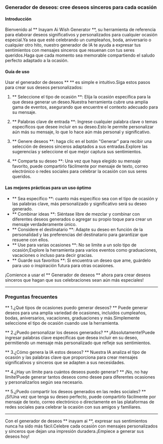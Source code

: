 ### Generador de deseos: cree deseos sinceros para cada ocasión

#### Introducción
Bienvenido al ** Inayam Ai Wish Generator **, su herramienta de referencia para elaborar deseos significativos y personalizados para cualquier ocasión especial.Ya sea que esté celebrando un cumpleaños, boda, aniversario o cualquier otro hito, nuestro generador de IA te ayuda a expresar tus sentimientos con mensajes sinceros que resuenan con tus seres queridos.Haga que cada momento sea memorable compartiendo el saludo perfecto adaptado a la ocasión.

#### Guía de uso
Usar el generador de deseos ** ** es simple e intuitivo.Siga estos pasos para crear sus deseos personalizados:

1. ** Seleccione el tipo de ocasión **: Elija la ocasión específica para la que desea generar un deseo.Nuestra herramienta cubre una amplia gama de eventos, asegurando que encuentre el contexto adecuado para su mensaje.

2. ** Palabras clave de entrada **: Ingrese cualquier palabra clave o temas específicos que desee incluir en su deseo.Esto le permite personalizar aún más su mensaje, lo que lo hace aún más personal y significativo.

3. ** Genere deseos **: haga clic en el botón "Generar" para recibir una selección de deseos sinceros adaptados a sus entradas.Explore las sugerencias y seleccione el que mejor captura sus sentimientos.

4. ** Comparta su deseo **: Una vez que haya elegido su mensaje favorito, puede compartirlo fácilmente por mensaje de texto, correo electrónico o redes sociales para celebrar la ocasión con sus seres queridos.

#### Las mejores prácticas para un uso óptimo
- ** Sea específico **: cuanto más específico sea con el tipo de ocasión y las palabras clave, más personalizado y significativo será su deseo generado.
- ** Combinar ideas **: Siéntase libre de mezclar y combinar con diferentes deseos generados o agregar su propio toque para crear un mensaje verdaderamente único.
- ** Considere el destinatario **: Adapte su deseo en función de la personalidad y las preferencias del destinatario para garantizar que resuene con ellos.
- ** Use para varias ocasiones **: No se limite a un solo tipo de ocasión;Explore la herramienta para varios eventos como graduaciones, vacaciones o incluso para decir gracias.
- ** Guarde sus favoritos **: Si encuentra un deseo que ame, guárdelo para uso o inspiración futura para otras ocasiones.

¡Comience a usar el ** Generador de deseos ** ahora para crear deseos sinceros que hagan que sus celebraciones sean aún más especiales!

---

### Preguntas frecuentes

** 1.¿Qué tipos de ocasiones puedo generar deseos? **
Puede generar deseos para una amplia variedad de ocasiones, incluidos cumpleaños, bodas, aniversarios, vacaciones, graduaciones y más.Simplemente seleccione el tipo de ocasión cuando use la herramienta.

** 2.¿Puedo personalizar los deseos generados? **
¡Absolutamente!Puede ingresar palabras clave específicas que desea incluir en su deseo, permitiendo un mensaje más personalizado que refleje sus sentimientos.

** 3.¿Cómo genera la IA estos deseos? **
Nuestra IA analiza el tipo de ocasión y las palabras clave que proporciona para crear mensajes significativos y sinceros que se adapten a sus necesidades.

** 4.¿Hay un límite para cuántos deseos puedo generar? **
¡No, no hay límite!Puede generar tantos deseos como desee para diferentes ocasiones y personalizarlos según sea necesario.

** 5.¿Puedo compartir los deseos generados en las redes sociales? **
¡Sí!Una vez que tenga su deseo perfecto, puede compartirlo fácilmente por mensaje de texto, correo electrónico o directamente en las plataformas de redes sociales para celebrar la ocasión con sus amigos y familiares.

---

Con el generador de deseos ** inayam ai **, expresar sus sentimientos nunca ha sido más fácil.Celebre cada ocasión con mensajes personalizados y sinceros que dejan una impresión duradera.¡Empiece a generar sus deseos hoy!